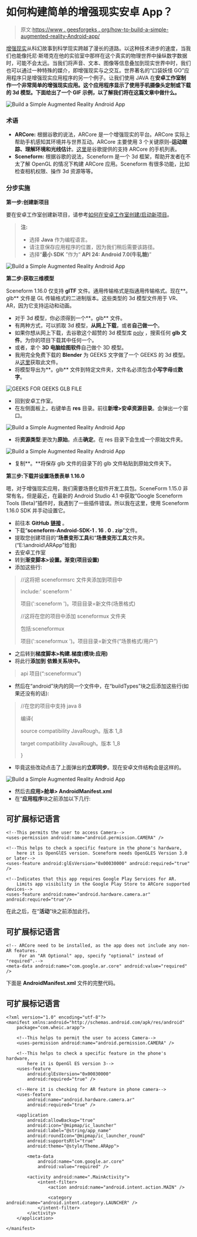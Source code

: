 # 如何构建简单的增强现实安卓 App？

> 原文:[https://www . geesforgeks . org/how-to-build-a-simple-augmented-reality-Android-app/](https://www.geeksforgeeks.org/how-to-build-a-simple-augmented-reality-android-app/)

[增强现实](https://www.geeksforgeeks.org/understanding-augmented-reality/)从科幻故事到科学现实跨越了漫长的道路。以这种技术进步的速度，当我们也能像托尼·斯塔克在他的实验室中那样在这个真实的物理世界中操纵数字数据时，可能不会太远。当我们将声音、文本、图像等信息叠加到现实世界中时，我们也可以通过一种特殊的媒介，即增强现实与之交互。世界著名的“口袋妖怪 GO”应用程序只是增强现实应用程序的另一个例子。让我们使用 JAVA 在**安卓工作室制作一个非常简单的增强现实应用。这个应用程序显示了使用手机摄像头定制或下载的 3d 模型。下面给出了一个 GIF 示例，以了解我们将在这篇文章中做什么。**

![ Build a Simple Augmented Reality Android App](img/8608589da1c385a59354d333c803bc6f.png)

### **术语**

*   **ARCore:** 根据谷歌的说法，ARCore 是一个增强现实的平台。ARCore 实际上帮助手机感知其环境并与世界互动。ARCore 主要使用 3 个关键原则–**运动跟踪、理解环境和光线估计**。[这里](https://developers.google.com/ar/discover/supported-devices)是谷歌提供的支持 ARCore 的手机列表。
*   **Sceneform:** 根据谷歌的说法，Sceneform 是一个 3d 框架，帮助开发者在不太了解 OpenGL 的情况下构建 ARCore 应用。Sceneform 有很多功能，比如检查相机权限、操作 3d 资源等等。

### **分步实施**

**第一步:创建新项目**

要在安卓工作室创建新项目，请参考[如何在安卓工作室创建/启动新项目](https://www.geeksforgeeks.org/android-how-to-create-start-a-new-project-in-android-studio/)。

> **注:**
> 
> *   选择 **Java** 作为编程语言。
> *   请注意保存应用程序的位置，因为我们稍后需要该路径。
> *   选择“**最小 SDK** ”作为“ **API 24: Android 7.0(牛轧糖)**”

![Build a Simple Augmented Reality Android App](img/7882da1690cb5cfc94e804d52e83b121.png)

**第二步:获取三维模型**

Sceneform 1.16.0 仅支持 **glTF** 文件。通用传输格式是指通用传输格式。现在**。glb** 文件是 GL 传输格式的二进制版本。这些类型的 3d 模型文件用于 VR、AR，因为它支持运动和动画。

*   对于 3d 模型，你必须得到一个**。glb** 文件。
*   有两种方式，可以抓取 3d 模型，**从网上下载**，或者**自己做一个**。
*   如果你想从网上下载，去谷歌这个超赞的 3d 模型库 [poly](https://poly.google.com/) ，搜索任何 **glb 文件**。为你的项目下载其中任何一个。
*   或者，拿个 **3D 电脑绘图软件**自己做个 3D 模型。
*   我用完全免费下载的 **Blender** 为 GEEKS 文字做了一个 GEEKS 的 3d 模型。从[这里](https://github.com/Jetty53/Simple-ARApp/blob/master/app/src/main/res/raw/gfg_gold_text_stand_2.glb)获取此文件。
*   将模型导出为**。glb** 文件到特定文件夹，文件名必须包含**小写字母**或**数字**。

![GEEKS FOR GEEKS GLB FILE](img/0c0b493c5f7237fd2bb9e98ab442e5a9.png)

*   回到安卓工作室。
*   在左侧面板上，右键单击 **res** 目录。前往**新增>安卓资源目录**。会弹出一个窗口。

![Build a Simple Augmented Reality Android App](img/fa82f80a80e9f352efd9fff328857a6c.png)

*   将**资源类型**:更改为**原始**。点击**确定**。在 res 目录下会生成一个原始文件夹。

![Build a Simple Augmented Reality Android App](img/899dafe03474346bac15c6542531e559.png)

*   复制**。**将保存 glb 文件的目录下的 glb 文件粘贴到原始文件夹下。

**第三步:下载并设置场景表单 1.16.0**

嗯，对于增强现实应用，我们需要场景化软件开发工具包。SceneForm 1.15.0 非常有名，但是最近，在最新的 Android Studio 4.1 中获取“Google Sceneform Tools (Beta)”插件时，我遇到了一些插件错误。所以我在这里，使用 Sceneform 1.16.0 SDK 并手动设置它。

*   前往本 **GitHub** [**链接**](https://github.com/google-ar/sceneform-android-sdk/releases/tag/v1.16.0) 。
*   下载“**sceneform-Android-SDK-1 . 16 . 0 . zip**”文件。
*   提取您创建项目的“**场景变形工具**和“**场景变形工具**文件夹。(“E:\android\ARApp”给我)
*   去安卓工作室
*   转到**渐变脚本>设置。渐变(项目设置)**
*   添加这些行:

> //这将把 sceneformsrc 文件夹添加到项目中
> 
> include:' sceneform '
> 
> 项目(':sceneform ')。项目目录=新文件(场景格式)
> 
> //这将在您的项目中添加 sceneformux 文件夹
> 
> 包括:sceneformux
> 
> 项目(':sceneformux ')。项目目录=新文件(“场景格式/用户”)

*   之后转到**梯度脚本>构建.梯度(模块:应用)**
*   将此行**添加到** **依赖关系块中。**

> api 项目(“:sceneformux”)

*   然后在“android”块内的同一个文件中，在“buildTypes”块之后添加这些行(如果还没有的话):

> //在您的项目中支持 java 8
> 
> 编译{
> 
> source compatibility JavaRough。版本 1_8
> 
> target compatibility JavaRough。版本 1_8
> 
> }

*   毕竟这些改动点击了上面弹出的**立即同步**。现在安卓文件结构会是这样的。

![Build a Simple Augmented Reality Android App](img/e1614dd646229975884512f9d4bff749.png)

*   然后去**应用>舱单> AndroidManifest.xml**
*   在“**应用程序**块之前添加以下几行:

## 可扩展标记语言

```
<!--This permits the user to access Camera-->
<uses-permission android:name="android.permission.CAMERA" />

<!--This helps to check a specific feature in the phone's hardware,
    here it is OpenGlES version. Sceneform needs OpenGLES Version 3.0 or later-->
<uses-feature android:glEsVersion="0x00030000" android:required="true" />

<!--Indicates that this app requires Google Play Services for AR.
    Limits app visibility in the Google Play Store to ARCore supported devices-->
<uses-feature android:name="android.hardware.camera.ar" android:required="true"/>
```

在此之后，在“**活动**”块之前添加此行。

## 可扩展标记语言

```
<!-- ARCore need to be installed, as the app does not include any non-AR features.
     For an "AR Optional" app, specify "optional" instead of "required".-->
<meta-data android:name="com.google.ar.core" android:value="required" />
```

下面是 **AndroidManifest.xml** 文件的完整代码。

## 可扩展标记语言

```
<?xml version="1.0" encoding="utf-8"?>
<manifest xmlns:android="http://schemas.android.com/apk/res/android"
    package="com.wheic.arapp">

    <!--This helps to permit the user to access Camera-->
    <uses-permission android:name="android.permission.CAMERA" />

    <!--This helps to check a specific feature in the phone's hardware,
        here it is OpenGl ES version 3-->
    <uses-feature
        android:glEsVersion="0x00030000"
        android:required="true" />

    <!--Here it is checking for AR feature in phone camera-->
    <uses-feature
        android:name="android.hardware.camera.ar"
        android:required="true" />

    <application
        android:allowBackup="true"
        android:icon="@mipmap/ic_launcher"
        android:label="@string/app_name"
        android:roundIcon="@mipmap/ic_launcher_round"
        android:supportsRtl="true"
        android:theme="@style/Theme.ARApp">

        <meta-data
            android:name="com.google.ar.core"
            android:value="required" />

        <activity android:name=".MainActivity">
            <intent-filter>
                <action android:name="android.intent.action.MAIN" />

                <category android:name="android.intent.category.LAUNCHER" />
            </intent-filter>
        </activity>
    </application>

</manifest>
```